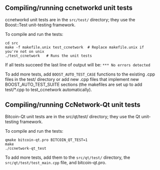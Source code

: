 Compiling/running ccnetworkd unit tests
------------------------------------

ccnetworkd unit tests are in the `src/test/` directory; they
use the Boost::Test unit-testing framework.

To compile and run the tests:

	cd src
	make -f makefile.unix test_ccnetwork  # Replace makefile.unix if you're not on unix
	./test_ccnetwork   # Runs the unit tests

If all tests succeed the last line of output will be:
`*** No errors detected`

To add more tests, add `BOOST_AUTO_TEST_CASE` functions to the existing
.cpp files in the test/ directory or add new .cpp files that
implement new BOOST_AUTO_TEST_SUITE sections (the makefiles are
set up to add test/*.cpp to test_ccnetwork automatically).


Compiling/running CcNetwork-Qt unit tests
---------------------------------------

Bitcoin-Qt unit tests are in the src/qt/test/ directory; they
use the Qt unit-testing framework.

To compile and run the tests:

	qmake bitcoin-qt.pro BITCOIN_QT_TEST=1
	make
	./ccnetwork-qt_test

To add more tests, add them to the `src/qt/test/` directory,
the `src/qt/test/test_main.cpp` file, and bitcoin-qt.pro.
